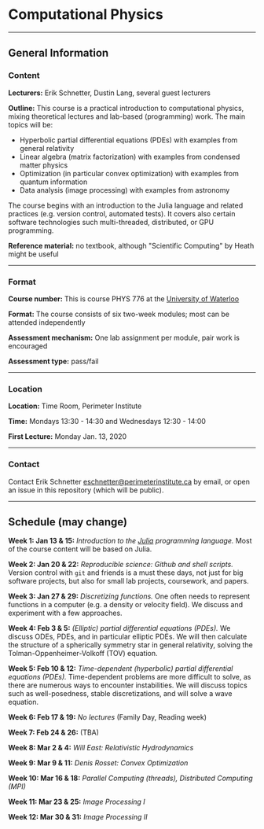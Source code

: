 # Computational Physics

--------------------------------------------------------------------------------

## General Information

### Content

**Lecturers:** Erik Schnetter, Dustin Lang, several guest lecturers

**Outline:** This course is a practical introduction to computational
physics, mixing theoretical lectures and lab-based (programming) work.
The main topics will be:
- Hyperbolic partial differential equations (PDEs) with examples from
  general relativity
- Linear algebra (matrix factorization) with examples from condensed
  matter physics
- Optimization (in particular convex optimization) with examples from
  quantum information
- Data analysis (image processing) with examples from astronomy

The course begins with an introduction to the Julia language and
related practices (e.g. version control, automated tests). It covers
also certain software technologies such multi-threaded, distributed,
or GPU programming.

**Reference material:** no textbook, although "Scientific Computing"
by Heath might be useful


--------------------------------------------------------------------------------

### Format

**Course number:** This is course PHYS 776 at the [University of
Waterloo](https://uwaterloo.ca/physics-astronomy/)

**Format:** The course consists of six two-week modules; most can be
attended independently

**Assessment mechanism:** One lab assignment per module, pair work is
encouraged

**Assessment type:** pass/fail


--------------------------------------------------------------------------------

### Location

**Location:** Time Room, Perimeter Institute

**Time:** Mondays 13:30 - 14:30 and Wednesdays 12:30 - 14:00

**First Lecture:** Monday Jan. 13, 2020


--------------------------------------------------------------------------------

### Contact

Contact Erik Schnetter <eschnetter@perimeterinstitute.ca> by email, or
open an issue in this repository (which will be public).




--------------------------------------------------------------------------------

## Schedule (may change)

**Week 1: Jan 13 & 15:** *Introduction to the
[Julia](https://julialang.org) programming language.* Most of the
course content will be based on Julia.

**Week 2: Jan 20 & 22:** *Reproducible science: Github and shell
scripts.* Version control with `git` and friends is a must these days,
not just for big software projects, but also for small lab projects,
coursework, and papers.

**Week 3: Jan 27 & 29:** *Discretizing functions.* One often needs to
represent functions in a computer (e.g. a density or velocity field).
We discuss and experiment with a few approaches.

**Week 4: Feb 3 & 5:** *(Elliptic) partial differential equations
(PDEs).* We discuss ODEs, PDEs, and in particular elliptic PDEs. We
will then calculate the structure of a spherically symmetry star in
general relativity, solving the Tolman-Oppenheimer-Volkoff (TOV)
equation.

**Week 5: Feb 10 & 12:** *Time-dependent (hyperbolic) partial
differential equations (PDEs).* Time-dependent problems are more
difficult to solve, as there are numerous ways to encounter
instabilities. We will discuss topics such as well-posedness, stable
discretizations, and will solve a wave equation.

**Week 6: Feb 17 & 19:** *No lectures* (Family Day, Reading week)

**Week 7: Feb 24 & 26:** (TBA)

**Week 8: Mar 2 & 4:** *Will East: Relativistic Hydrodynamics*

**Week 9: Mar 9 & 11:** *Denis Rosset: Convex Optimization*

**Week 10: Mar 16 & 18:** *Parallel Computing (threads), Distributed
Computing (MPI)*

**Week 11: Mar 23 & 25:** *Image Processing I*

**Week 12: Mar 30 & 31:** *Image Processing II*
